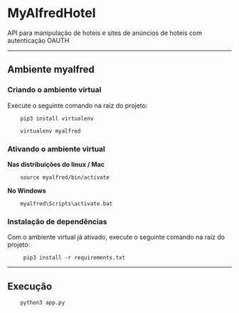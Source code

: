 # MyAlfredHotel

  API para manipulação de hoteis e sites de anúncios de hoteis com autenticação OAUTH

---

## Ambiente myalfred

  ### Criando o ambiente virtual
  Execute o seguinte comando na raiz do projeto:
        
        pip3 install virtualenv
        
        virtualenv myalfred

  ### Ativando o ambiente virtual
  **Nas distribuições do linux / Mac**

        source myalfred/bin/activate

  **No Windows**

        myalfred\Scripts\activate.bat

  ### Instalação de dependências
  Com o ambiente virtual já ativado, execute o seguinte comando na raiz do projeto:
        
         pip3 install -r requirements.txt
---

## Execução

        python3 app.py
